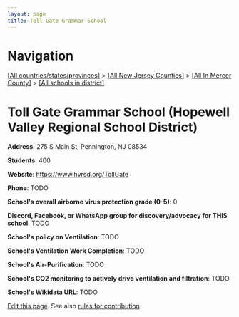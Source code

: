 ```yaml
---
layout: page
title: Toll Gate Grammar School
---
```

# Navigation

[[All countries/states/provinces]](../../../..) > [[All New Jersey Counties]](../../..) > [[All In Mercer County]](../..) > [[All schools in district]](..)

# Toll Gate Grammar School (Hopewell Valley Regional School District)

**Address**: 275 S Main St, Pennington, NJ 08534

**Students**: 400

**Website**: <https://www.hvrsd.org/TollGate>

**Phone**: TODO

**School's overall airborne virus protection grade (0-5)**: 0

**Discord, Facebook, or WhatsApp group for discovery/advocacy for THIS school**: TODO

**School's policy on Ventilation**: TODO

**School's Ventilation Work Completion**: TODO

**School's Air-Purification**: TODO

**School's CO2 monitoring to actively drive ventilation and filtration**: TODO

**School's Wikidata URL**: TODO


[Edit this page](https://github.com/ventilate-schools/NJ/edit/main/./Mercer/Hopewell_Valley_Regional_School_District/Toll_Gate_Grammar_School.md). See also [rules for contribution](../../../contribution-rules/)